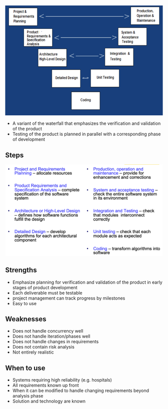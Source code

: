 
![](/assets/images/2022-02-08-13-59-24.png)
- A variant of the waterfall that emphasizes the verification and validation of the product
- Testing of the product is planned in parallel with a corresponding phase of development
## Steps
![](/assets/images/2022-02-08-14-07-21.png)
## Strengths
- Emphasize planning for verification and validation of the product in early stages of product development
- Each deliverable must be testable
- project management can track progress by milestones
- Easy to use
## Weaknesses
- Does not handle concurrency well
- Does not handle iteration/phases well
- Does not handle changes in requirements
- Does not contain risk analysis
- Not entirely realistic
## When to use
- Systems requiring high reliability (e.g. hospitals)
- All requirements known up front
- When it can be modified to handle changing requirements beyond analysis phase
- Solution and technology are known
